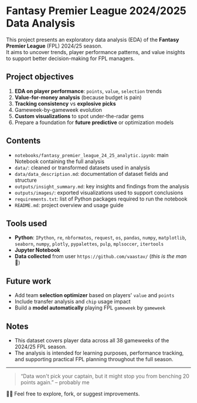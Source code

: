 # Fantasy Premier League 2024/2025 Data Analysis
This project presents an exploratory data analysis (EDA) of the **Fantasy Premier League** (FPL) 2024/25 season.   
It aims to uncover trends, player performance patterns, and value insights to support better decision-making for FPL managers.

## Project objectives
1. **EDA on player performance**: `points`, `value`, `selection` trends
2. **Value-for-money analysis** (because budget is pain)
3. **Tracking consistency** vs **explosive picks**
4. Gameweek-by-gameweek evolution
5. **Custom visualizations** to spot under-the-radar gems
6. Prepare a foundation for **future predictive** or optimization models

## Contents
- `notebooks/fantasy_premier_league_24_25_analytic.ipynb`: main Notebook containing the full analysis
- `data/`: cleaned or transformed datasets used in analysis
- `data/data_description.md`: documentation of dataset fields and structure
- `outputs/insight_summary.md`: key insights and findings from the analysis
- `outputs/images/`: exported visualizations used to support conclusions
- `requirements.txt`: list of Python packages required to run the notebook
- `README.md`: project overview and usage guide

## Tools used
- **Python**: `IPython`, `re`, `nbformatos`, `request`, `os`, `pandas`, `numpy`, `matplotlib`, `seaborn`, `numpy`, `plotly`, `pypalettes`, `pulp`, `mplsoccer`, `itertools`
- **Jupyter Notebook**
- **Data collected** from user `https://github.com/vaastav/` (*this is the man* 👏)

## Future work
- Add team **selection optimizer** based on players' `value` and `points`
- Include transfer analysis and `chip` usage impact
- Build a **model automatically** playing FPL `gameweek` by `gameweek`

## Notes
- This dataset covers player data across all 38 gameweeks of the 2024/25 FPL season.
- The analysis is intended for learning purposes, performance tracking, and supporting practical FPL planning throughout the full season.

---
> “Data won't pick your captain, but it might stop you from benching 20 points again.” – probably me

🫵🫵 Feel free to explore, fork, or suggest improvements.
